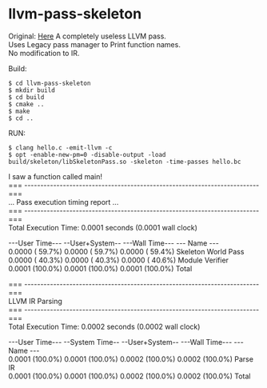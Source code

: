 # llvm-pass-skeleton

Original: [Here](https://github.com/sampsyo/llvm-pass-skeleton.git)
A completely useless LLVM pass.  
Uses Legacy pass manager to Print function names.  
No modification to IR.

Build:

    $ cd llvm-pass-skeleton
    $ mkdir build
    $ cd build
    $ cmake ..
    $ make
    $ cd ..

RUN:

    $ clang hello.c -emit-llvm -c  
    $ opt -enable-new-pm=0 -disable-output -load build/skeleton/libSkeletonPass.so -skeleton -time-passes hello.bc  
I saw a function called main!  
===  -------------------------------------------------------------------------===  
                      ... Pass execution timing report ...  
===  -------------------------------------------------------------------------===  
  Total Execution Time: 0.0001 seconds (0.0001 wall clock)  

   ---User Time---   --User+System--   ---Wall Time---  --- Name ---  
   0.0000 ( 59.7%)   0.0000 ( 59.7%)   0.0000 ( 59.4%)  Skeleton World Pass  
   0.0000 ( 40.3%)   0.0000 ( 40.3%)   0.0000 ( 40.6%)  Module Verifier  
   0.0001 (100.0%)   0.0001 (100.0%)   0.0001 (100.0%)  Total  

===  -------------------------------------------------------------------------===  
                                LLVM IR Parsing  
===  -------------------------------------------------------------------------===  
  Total Execution Time: 0.0002 seconds (0.0002 wall clock)  

   ---User Time---   --System Time--   --User+System--   ---Wall Time---  --- Name ---  
   0.0001 (100.0%)   0.0001 (100.0%)   0.0002 (100.0%)   0.0002 (100.0%)  Parse IR  
   0.0001 (100.0%)   0.0001 (100.0%)   0.0002 (100.0%)   0.0002 (100.0%)  Total  

